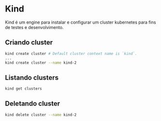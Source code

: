 # Kind

Kind é um engine para instalar e configurar um cluster kubernetes para fins de testes e desenvolvimento.

## Criando cluster

```sh
kind create cluster # Default cluster context name is `kind`.
...
kind create cluster --name kind-2
```

## Listando clusters

```sh
kind get clusters
```

## Deletando cluster

```sh
kind delete cluster --name kind-2
```
